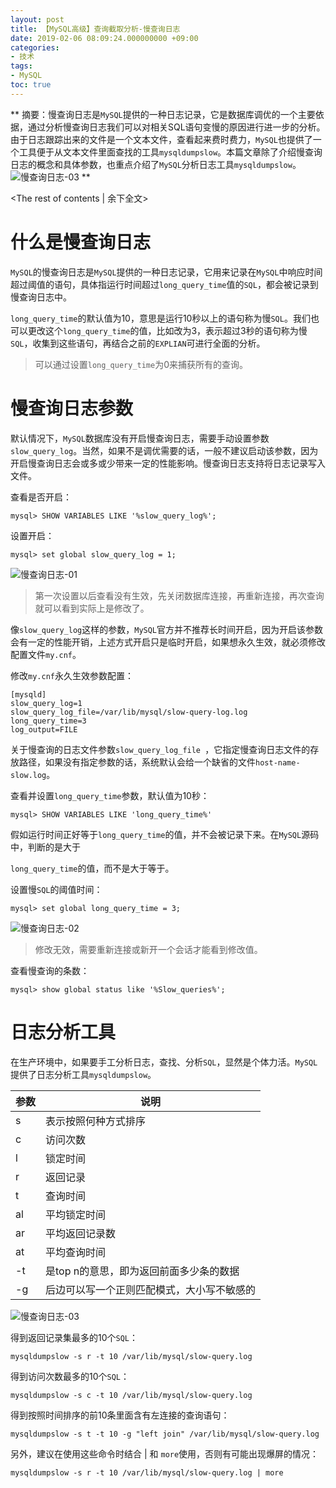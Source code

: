 ```yaml
---
layout: post
title: ﻿【MySQL高级】查询截取分析-慢查询日志
date: 2019-02-06 08:09:24.000000000 +09:00
categories:
- 技术
tags:
- MySQL
toc: true
---
```


**
摘要：慢查询日志是`MySQL`提供的一种日志记录，它是数据库调优的一个主要依据，通过分析慢查询日志我们可以对相关SQL语句变慢的原因进行进一步的分析。由于日志跟踪出来的文件是一个文本文件，查看起来费时费力，`MySQL`也提供了一个工具便于从文本文件里面查找的工具`mysqldumpslow`。本篇文章除了介绍慢查询日志的概念和具体参数，也重点介绍了`MySQL`分析日志工具`mysqldumpslow`。
![慢查询日志-03](https://github.com/LensXiong/hexo_source_code/blob/master/img/technology/2019/mysql-slow-query/03.jpg?raw=true)
**
<!-- more -->
<The rest of contents | 余下全文>


# 什么是慢查询日志

`MySQL`的慢查询日志是`MySQL`提供的一种日志记录，它用来记录在`MySQL`中响应时间超过阈值的语句，具体指运行时间超过`long_query_time`值的`SQL`，都会被记录到慢查询日志中。

`long_query_time`的默认值为10，意思是运行10秒以上的语句称为慢`SQL`。我们也可以更改这个`long_query_time`的值，比如改为3，表示超过3秒的语句称为慢`SQL`，收集到这些语句，再结合之前的`EXPLIAN`可进行全面的分析。

> 可以通过设置`long_query_time`为0来捕获所有的查询。

# 慢查询日志参数

默认情况下，`MySQL`数据库没有开启慢查询日志，需要手动设置参数`slow_query_log`。当然，如果不是调优需要的话，一般不建议启动该参数，因为开启慢查询日志会或多或少带来一定的性能影响。慢查询日志支持将日志记录写入文件。

查看是否开启：

```
mysql> SHOW VARIABLES LIKE '%slow_query_log%';
```

设置开启：

```
mysql> set global slow_query_log = 1;
```
![慢查询日志-01](https://github.com/LensXiong/hexo_source_code/blob/master/img/technology/2019/mysql-slow-query/01.jpg?raw=true)
> 第一次设置以后查看没有生效，先关闭数据库连接，再重新连接，再次查询就可以看到实际上是修改了。

像`slow_query_log`这样的参数，`MySQL`官方并不推荐长时间开启，因为开启该参数会有一定的性能开销，上述方式开启只是临时开启，如果想永久生效，就必须修改配置文件`my.cnf`。

修改`my.cnf`永久生效参数配置：

```
[mysqld]
slow_query_log=1
slow_query_log_file=/var/lib/mysql/slow-query-log.log
long_query_time=3
log_output=FILE
```

关于慢查询的日志文件参数`slow_query_log_file `，它指定慢查询日志文件的存放路径，如果没有指定参数的话，系统默认会给一个缺省的文件`host-name-slow.log`。

查看并设置`long_query_time`参数，默认值为10秒：

```
mysql> SHOW VARIABLES LIKE 'long_query_time%'
```

假如运行时间正好等于`long_query_time`的值，并不会被记录下来。在`MySQL`源码中，判断的是大于

`long_query_time`的值，而不是大于等于。

设置慢`SQL`的阈值时间：

```
mysql> set global long_query_time = 3;
```

![慢查询日志-02](https://github.com/LensXiong/hexo_source_code/blob/master/img/technology/2019/mysql-slow-query/02.jpg?raw=true)

> 修改无效，需要重新连接或新开一个会话才能看到修改值。

查看慢查询的条数：
```
mysql> show global status like '%Slow_queries%';
```

# 日志分析工具
在生产环境中，如果要手工分析日志，查找、分析`SQL`，显然是个体力活。`MySQL`提供了日志分析工具`mysqldumpslow`。

|参数|说明|
|--|--|
|s|表示按照何种方式排序|
|c|访问次数|
|l|锁定时间|
|r|返回记录|
|t|查询时间|
|al|平均锁定时间|
|ar|平均返回记录数|
|at|平均查询时间|
|-t|是top n的意思，即为返回前面多少条的数据|
|-g|后边可以写一个正则匹配模式，大小写不敏感的|

![慢查询日志-03](https://github.com/LensXiong/hexo_source_code/blob/master/img/technology/2019/mysql-slow-query/03.jpg?raw=true)

得到返回记录集最多的10个`SQL`：
```
mysqldumpslow -s r -t 10 /var/lib/mysql/slow-query.log
```
得到访问次数最多的10个`SQL`：
```
mysqldumpslow -s c -t 10 /var/lib/mysql/slow-query.log
```
得到按照时间排序的前10条里面含有左连接的查询语句：
```
mysqldumpslow -s t -t 10 -g "left join" /var/lib/mysql/slow-query.log
```
另外，建议在使用这些命令时结合 | 和 `more`使用，否则有可能出现爆屏的情况：
```
mysqldumpslow -s r -t 10 /var/lib/mysql/slow-query.log | more
```
